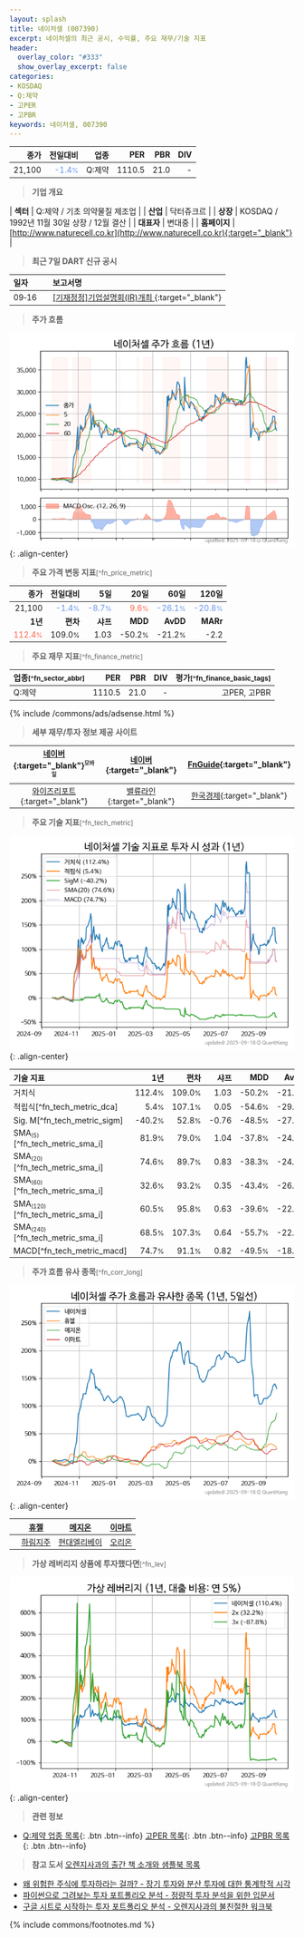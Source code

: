```yaml
---
layout: splash
title: 네이처셀 (007390)
excerpt: 네이처셀의 최근 공시, 수익률, 주요 재무/기술 지표
header:
  overlay_color: "#333"
  show_overlay_excerpt: false
categories:
- KOSDAQ
- Q:제약
- 고PER
- 고PBR
keywords: 네이처셀, 007390
---
```


| **종가** | **전일대비** | **업종** | **PER** | **PBR** | **DIV** |
| -------: | -----------: | -------: | ------: | ------: | ------: |
| 21,100 | <span style="color: cornflowerblue">-1.4<small>%</small></span> | Q:제약 | 1110.5 | 21.0 | - |

<!-- more -->


> **기업 개요**<a id="company"></a>

| <span style="white-space:nowrap;">**섹터**</span> | Q:제약 / 기초 의약물질 제조업 |
| <span style="white-space:nowrap;">**산업**</span> | 닥터쥬크르 |
| <span style="white-space:nowrap;">**상장**</span> | KOSDAQ / 1992년 11월 30일 상장 / 12월 결산 |
| <span style="white-space:nowrap;">**대표자**</span> | 변대중 |
| <span style="white-space:nowrap;">**홈페이지**</span> | [http://www.naturecell.co.kr](http://www.naturecell.co.kr){:target="_blank"} |


> **최근 7일 DART 신규 공시**<a id="dart"></a>

| **일자** |      | **보고서명** |
| :------- | :--- | :----------- |
| 09&#x2011;16 | | [[기재정정]기업설명회(IR)개최              ](https://dart.fss.or.kr/dsaf001/main.do?rcpNo=20250916900047){:target="_blank"} |


> **주가 흐름**<a id="price"></a>

![007390](/stock/images/007390.png){: .align-center}


> **주요 가격 변동 지표**<small>[^fn_price_metric]</small>

| **종가** | **전일대비** | **5일** | **20일** | **60일** | **120일** |
| -------: | -----------: | ------: | -------: | -------: | --------: |
| 21,100 | <span style="color: cornflowerblue">-1.4<small>%</small></span> | <span style="color: cornflowerblue">-8.7<small>%</small></span> | <span style="color: tomato">9.6<small>%</small></span> | <span style="color: cornflowerblue">-26.1<small>%</small></span> | <span style="color: cornflowerblue">-20.8<small>%</small></span> |
| **1년** | **편차** | **샤프** | **MDD** | **AvDD** | **MARr** |
| <span style="color: tomato">112.4<small>%</small></span> | 109.0<small>%</small> | 1.03 | -50.2<small>%</small> | -21.2<small>%</small> | -2.2 |


> **주요 재무 지표**<small>[^fn_finance_metric]</small>

| **업종**<small>[^fn_sector_abbr]</small> | **PER** | **PBR** | **DIV** | **평가**<small>[^fn_finance_basic_tags]</small> |
| :--------------------------------------- | ------: | ------: | ------: | ----------------------------------------------: |
| Q:제약 | 1110.5 | 21.0 | - | 고PER, 고PBR |



{% include /commons/ads/adsense.html %}

> **세부 재무/투자 정보 제공 사이트**

| [네이버](https://m.stock.naver.com/domestic/stock/007390/finance/summary){:target="_blank"}<sup><small>모바일</small></sup> | [네이버](https://finance.naver.com/item/coinfo.naver?code=007390){:target="_blank"} | [FnGuide](https://comp.fnguide.com/SVO2/ASP/SVD_Invest.asp?gicode=A007390&MenuYn=Y){:target="_blank"} |
| :---: | :---: | :---: |
| [와이즈리포트](https://comp.wisereport.co.kr/company/c1040001.aspx?cmp_cd=007390){:target="_blank"} | [밸류라인](https://www.valueline.co.kr/finance/summary/007390){:target="_blank"} | [한국경제](https://markets.hankyung.com/stock/007390/financial-summary){:target="_blank"} |


> **주요 기술 지표**<small>[^fn_tech_metric]</small>


![007390](/stock/images/007390_tech.png){: .align-center}

| **기술 지표** | **1년** | **편차** | **샤프** | **MDD** | **AvDD** |
| :------------ | ------: | -----------: | -------: | ------: | -------: |
| 거치식 | 112.4<small>%</small> | 109.0<small>%</small> | 1.03 | -50.2<small>%</small> | -21.2<small>%</small> |
| 적립식[^fn_tech_metric_dca] | 5.4<small>%</small> | 107.1<small>%</small> | 0.05 | -54.6<small>%</small> | -29.9<small>%</small> |
| Sig. M[^fn_tech_metric_sigm] | -40.2<small>%</small> | 52.8<small>%</small> | -0.76 | -48.5<small>%</small> | -27.5<small>%</small> |
| SMA<small><sub>(5)</sub></small>[^fn_tech_metric_sma_i] | 81.9<small>%</small> | 79.0<small>%</small> | 1.04 | -37.8<small>%</small> | -24.3<small>%</small> |
| SMA<small><sub>(20)</sub></small>[^fn_tech_metric_sma_i] | 74.6<small>%</small> | 89.7<small>%</small> | 0.83 | -38.3<small>%</small> | -24.2<small>%</small> |
| SMA<small><sub>(60)</sub></small>[^fn_tech_metric_sma_i] | 32.6<small>%</small> | 93.2<small>%</small> | 0.35 | -43.4<small>%</small> | -26.5<small>%</small> |
| SMA<small><sub>(120)</sub></small>[^fn_tech_metric_sma_i] | 60.5<small>%</small> | 95.8<small>%</small> | 0.63 | -39.6<small>%</small> | -22.5<small>%</small> |
| SMA<small><sub>(240)</sub></small>[^fn_tech_metric_sma_i] | 68.5<small>%</small> | 107.3<small>%</small> | 0.64 | -55.7<small>%</small> | -22.3<small>%</small> |
| MACD[^fn_tech_metric_macd] | 74.7<small>%</small> | 91.1<small>%</small> | 0.82 | -49.5<small>%</small> | -18.5<small>%</small> |


> **주가 흐름 유사 종목**<a id="corr"></a><small>[^fn_corr_long]</small>

![007390](/stock/images/007390_corr.png){: .align-center}

|       | [휴젤](/145020/) | [메지온](/140410/) | [이마트](/139480/) |
| :---: | :------------------------------------: | :------------------------------------: | :------------------------------------: |
|       | [하림지주](/003380/) | [현대엘리베이](/017800/) | [오리온](/271560/) |


> **가상 레버리지 상품에 투자했다면**<a id="2x"></a><small>[^fn_lev]</small>

![007390](/stock/images/007390_2x.png){: .align-center}


> **관련 정보**

- [Q:제약 업종 목록](/stats/sector/kosdaq_업종_제약_종목/){: .btn .btn--info} [고PER 목록](/fn/fn_high_per/){: .btn .btn--info} [고PBR 목록](/fn/fn_high_pbr/){: .btn .btn--info}

> **참고 도서** [오렌지사과의 출간 책 소개와 샘플북 목록](https://kongdori.tistory.com/691)

- [왜 위험한 주식에 투자하라는 걸까? - 장기 투자와 분산 투자에 대한 통계학적 시각](https://kongdori.tistory.com/421)
- [파이썬으로 그려보는 투자 포트폴리오 분석  - 정량적 투자 분석을 위한 입문서](https://kongdori.tistory.com/643)
- [구글 시트로 시작하는 투자 포트폴리오 분석 - 오렌지사과의 불친절한 워크북](https://kongdori.tistory.com/449)


{% include commons/footnotes.md %}
